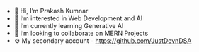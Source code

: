- 👋 Hi, I’m Prakash Kumnar
- 👀 I’m interested in Web Development and AI
- 🌱 I’m currently learning Generative AI 
- 💞️ I’m looking to collaborate on MERN Projects
- ⚙️ My secondary account - https://github.com/JustDevnDSA


<!---
Prakash1185/Prakash1185 is a ✨ special ✨ repository because its `README.md` (this file) appears on your GitHub profile.
You can click the Preview link to take a look at your changes.
--->
